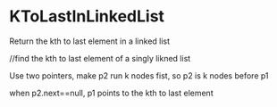 # KToLastInLinkedList
Return the kth to last element in a linked list

//find the kth to last element of a singly likned list

Use two pointers, make p2 run k nodes fist, so p2 is k nodes before p1

when p2.next==null, p1 points to the kth to last element
